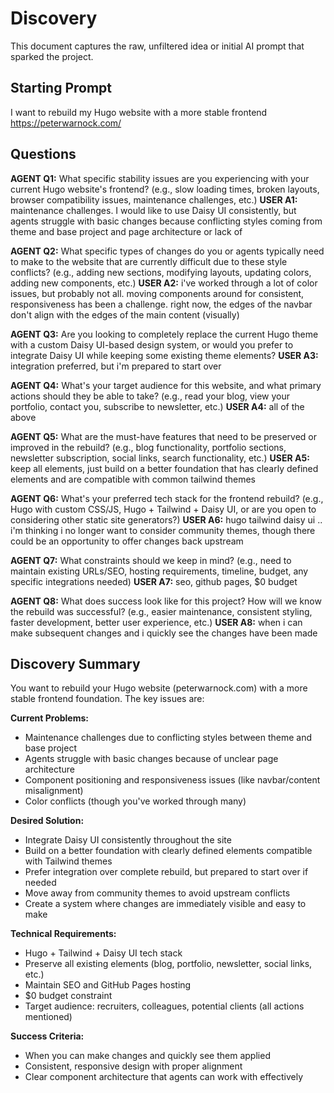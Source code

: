 # Discovery
This document captures the raw, unfiltered idea or initial AI prompt that sparked the project.

## Starting Prompt
I want to rebuild my Hugo website with a more stable frontend https://peterwarnock.com/

## Questions

**AGENT Q1:** What specific stability issues are you experiencing with your current Hugo website's frontend? (e.g., slow loading times, broken layouts, browser compatibility issues, maintenance challenges, etc.)
**USER A1:** maintenance challenges. I would like to use Daisy UI consistently, but agents struggle with basic changes because conflicting styles coming from theme and base project and page architecture or lack of

**AGENT Q2:** What specific types of changes do you or agents typically need to make to the website that are currently difficult due to these style conflicts? (e.g., adding new sections, modifying layouts, updating colors, adding new components, etc.)
**USER A2:** i've worked through a lot of color issues, but probably not all. moving components around for consistent, responsiveness has been a challenge. right now, the edges of the navbar don't align with the edges of the main content (visually)

**AGENT Q3:** Are you looking to completely replace the current Hugo theme with a custom Daisy UI-based design system, or would you prefer to integrate Daisy UI while keeping some existing theme elements?
**USER A3:** integration preferred, but i'm prepared to start over

**AGENT Q4:** What's your target audience for this website, and what primary actions should they be able to take? (e.g., read your blog, view your portfolio, contact you, subscribe to newsletter, etc.)
**USER A4:** all of the above

**AGENT Q5:** What are the must-have features that need to be preserved or improved in the rebuild? (e.g., blog functionality, portfolio sections, newsletter subscription, social links, search functionality, etc.)
**USER A5:** keep all elements, just build on a better foundation that has clearly defined elements and are compatible with common tailwind themes

**AGENT Q6:** What's your preferred tech stack for the frontend rebuild? (e.g., Hugo with custom CSS/JS, Hugo + Tailwind + Daisy UI, or are you open to considering other static site generators?)
**USER A6:** hugo tailwind daisy ui .. i'm thinking i no longer want to consider community themes, though there could be an opportunity to offer changes back upstream

**AGENT Q7:** What constraints should we keep in mind? (e.g., need to maintain existing URLs/SEO, hosting requirements, timeline, budget, any specific integrations needed)
**USER A7:** seo, github pages, $0 budget

**AGENT Q8:** What does success look like for this project? How will we know the rebuild was successful? (e.g., easier maintenance, consistent styling, faster development, better user experience, etc.)
**USER A8:** when i can make subsequent changes and i quickly see the changes have been made

## Discovery Summary
You want to rebuild your Hugo website (peterwarnock.com) with a more stable frontend foundation. The key issues are:

**Current Problems:**
- Maintenance challenges due to conflicting styles between theme and base project
- Agents struggle with basic changes because of unclear page architecture
- Component positioning and responsiveness issues (like navbar/content misalignment)
- Color conflicts (though you've worked through many)

**Desired Solution:**
- Integrate Daisy UI consistently throughout the site
- Build on a better foundation with clearly defined elements compatible with Tailwind themes
- Prefer integration over complete rebuild, but prepared to start over if needed
- Move away from community themes to avoid upstream conflicts
- Create a system where changes are immediately visible and easy to make

**Technical Requirements:**
- Hugo + Tailwind + Daisy UI tech stack
- Preserve all existing elements (blog, portfolio, newsletter, social links, etc.)
- Maintain SEO and GitHub Pages hosting
- $0 budget constraint
- Target audience: recruiters, colleagues, potential clients (all actions mentioned)

**Success Criteria:**
- When you can make changes and quickly see them applied
- Consistent, responsive design with proper alignment
- Clear component architecture that agents can work with effectively
